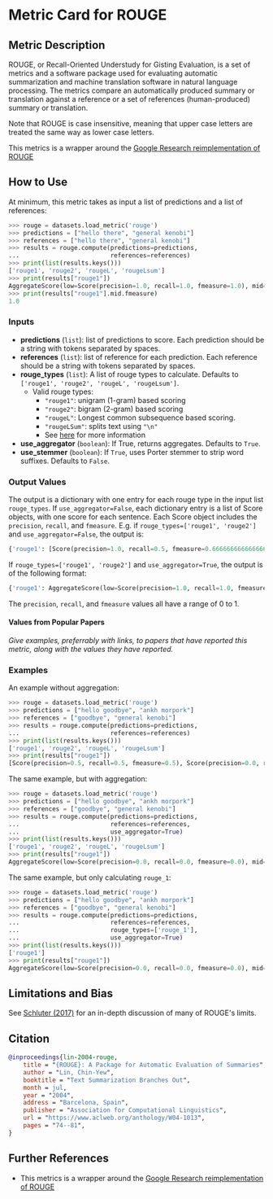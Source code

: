 # Metric Card for ROUGE

## Metric Description
ROUGE, or Recall-Oriented Understudy for Gisting Evaluation, is a set of metrics and a software package used for evaluating automatic summarization and machine translation software in natural language processing. The metrics compare an automatically produced summary or translation against a reference or a set of references (human-produced) summary or translation.

Note that ROUGE is case insensitive, meaning that upper case letters are treated the same way as lower case letters.

This metrics is a wrapper around the [Google Research reimplementation of ROUGE](https://github.com/google-research/google-research/tree/master/rouge)

## How to Use
At minimum, this metric takes as input a list of predictions and a list of references:
```python
>>> rouge = datasets.load_metric('rouge')
>>> predictions = ["hello there", "general kenobi"]
>>> references = ["hello there", "general kenobi"]
>>> results = rouge.compute(predictions=predictions,
...                         references=references)
>>> print(list(results.keys()))
['rouge1', 'rouge2', 'rougeL', 'rougeLsum']
>>> print(results["rouge1"])
AggregateScore(low=Score(precision=1.0, recall=1.0, fmeasure=1.0), mid=Score(precision=1.0, recall=1.0, fmeasure=1.0), high=Score(precision=1.0, recall=1.0, fmeasure=1.0))
>>> print(results["rouge1"].mid.fmeasure)
1.0
```

### Inputs
- **predictions** (`list`): list of predictions to score. Each prediction
        should be a string with tokens separated by spaces.
- **references** (`list`): list of reference for each prediction. Each
        reference should be a string with tokens separated by spaces.
- **rouge_types** (`list`): A list of rouge types to calculate. Defaults to `['rouge1', 'rouge2', 'rougeL', 'rougeLsum']`.
    - Valid rouge types:
        - `"rouge1"`: unigram (1-gram) based scoring
        - `"rouge2"`: bigram (2-gram) based scoring
        - `"rougeL"`: Longest common subsequence based scoring.
        - `"rougeLSum"`: splits text using `"\n"`
        - See [here](https://github.com/huggingface/datasets/issues/617) for more information
- **use_aggregator** (`boolean`): If True, returns aggregates. Defaults to `True`.
- **use_stemmer** (`boolean`): If `True`, uses Porter stemmer to strip word suffixes. Defaults to `False`.

### Output Values
The output is a dictionary with one entry for each rouge type in the input list `rouge_types`. If `use_aggregator=False`, each dictionary entry is a list of Score objects, with one score for each sentence. Each Score object includes the `precision`, `recall`, and `fmeasure`. E.g. if `rouge_types=['rouge1', 'rouge2']` and `use_aggregator=False`, the output is:

```python
{'rouge1': [Score(precision=1.0, recall=0.5, fmeasure=0.6666666666666666), Score(precision=1.0, recall=1.0, fmeasure=1.0)], 'rouge2': [Score(precision=0.0, recall=0.0, fmeasure=0.0), Score(precision=1.0, recall=1.0, fmeasure=1.0)]}
```

If `rouge_types=['rouge1', 'rouge2']` and `use_aggregator=True`, the output is of the following format:
```python
{'rouge1': AggregateScore(low=Score(precision=1.0, recall=1.0, fmeasure=1.0), mid=Score(precision=1.0, recall=1.0, fmeasure=1.0), high=Score(precision=1.0, recall=1.0, fmeasure=1.0)), 'rouge2': AggregateScore(low=Score(precision=1.0, recall=1.0, fmeasure=1.0), mid=Score(precision=1.0, recall=1.0, fmeasure=1.0), high=Score(precision=1.0, recall=1.0, fmeasure=1.0))}
```

The `precision`, `recall`, and `fmeasure` values all have a range of 0 to 1.


#### Values from Popular Papers
*Give examples, preferrably with links, to papers that have reported this metric, along with the values they have reported.*

### Examples
An example without aggregation:
```python
>>> rouge = datasets.load_metric('rouge')
>>> predictions = ["hello goodbye", "ankh morpork"]
>>> references = ["goodbye", "general kenobi"]
>>> results = rouge.compute(predictions=predictions,
...                         references=references)
>>> print(list(results.keys()))
['rouge1', 'rouge2', 'rougeL', 'rougeLsum']
>>> print(results["rouge1"])
[Score(precision=0.5, recall=0.5, fmeasure=0.5), Score(precision=0.0, recall=0.0, fmeasure=0.0)]
```

The same example, but with aggregation:
```python
>>> rouge = datasets.load_metric('rouge')
>>> predictions = ["hello goodbye", "ankh morpork"]
>>> references = ["goodbye", "general kenobi"]
>>> results = rouge.compute(predictions=predictions,
...                         references=references,
...                         use_aggregator=True)
>>> print(list(results.keys()))
['rouge1', 'rouge2', 'rougeL', 'rougeLsum']
>>> print(results["rouge1"])
AggregateScore(low=Score(precision=0.0, recall=0.0, fmeasure=0.0), mid=Score(precision=0.25, recall=0.25, fmeasure=0.25), high=Score(precision=0.5, recall=0.5, fmeasure=0.5))
```

The same example, but only calculating `rouge_1`:
```python
>>> rouge = datasets.load_metric('rouge')
>>> predictions = ["hello goodbye", "ankh morpork"]
>>> references = ["goodbye", "general kenobi"]
>>> results = rouge.compute(predictions=predictions,
...                         references=references,
...                         rouge_types=['rouge_1'],
...                         use_aggregator=True)
>>> print(list(results.keys()))
['rouge1']
>>> print(results["rouge1"])
AggregateScore(low=Score(precision=0.0, recall=0.0, fmeasure=0.0), mid=Score(precision=0.25, recall=0.25, fmeasure=0.25), high=Score(precision=0.5, recall=0.5, fmeasure=0.5))
```

## Limitations and Bias
See [Schluter (2017)](https://aclanthology.org/E17-2007/) for an in-depth discussion of many of ROUGE's limits.

## Citation
```bibtex
@inproceedings{lin-2004-rouge,
    title = "{ROUGE}: A Package for Automatic Evaluation of Summaries",
    author = "Lin, Chin-Yew",
    booktitle = "Text Summarization Branches Out",
    month = jul,
    year = "2004",
    address = "Barcelona, Spain",
    publisher = "Association for Computational Linguistics",
    url = "https://www.aclweb.org/anthology/W04-1013",
    pages = "74--81",
}
```

## Further References
- This metrics is a wrapper around the [Google Research reimplementation of ROUGE](https://github.com/google-research/google-research/tree/master/rouge)